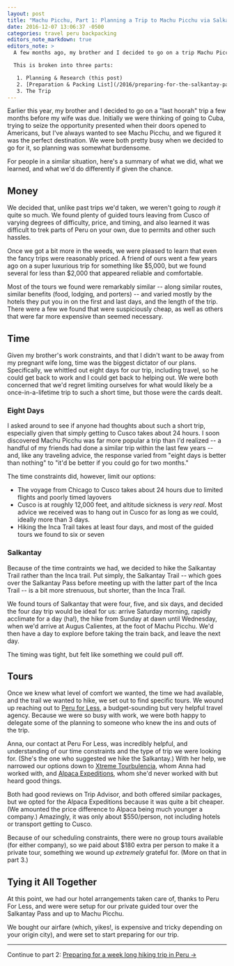 ```yaml
---
layout: post
title: "Machu Picchu, Part 1: Planning a Trip to Machu Picchu via Salkantay"
date: 2016-12-07 13:06:37 -0500
categories: travel peru backpacking
editors_note_markdown: true
editors_note: >
  A few months ago, my brother and I decided to go on a trip Machu Picchu. For those interested in a similar trip, I'm documenting what we learned here.

  This is broken into three parts:

   1. Planning & Research (this post)
   2. [Preparation & Packing List](/2016/preparing-for-the-salkantay-pass-to-machu-picchu)
   3. The Trip
---
```


Earlier this year, my brother and I decided to go on a "last hoorah" trip a few months before my wife was due. Initially we were thinking of going to Cuba, trying to seize the opportunity presented when their doors opened to Americans, but I've always wanted to see Machu Picchu, and we figured it was the perfect destination. We were both pretty busy when we decided to go for it, so planning was somewhat burdensome. 

For people in a similar situation, here's a summary of what we did, what we learned, and what we'd do differently if given the chance.

## Money

We decided that, unlike past trips we'd taken, we weren't going to _rough it_ quite so much. We found plenty of guided tours leaving from Cusco of varying degrees of difficulty, price, and timing, and also learned it was difficult to trek parts of Peru on your own, due to permits and other such hassles.

Once we got a bit more in the weeds, we were pleased to learn that even the fancy trips were reasonably priced. A friend of ours went a few years ago on a super luxurious trip for something like $5,000, but we found several for less than $2,000 that appeared reliable and comfortable.

Most of the tours we found were remarkably similar -- along similar routes, similar benefits (food, lodging, and porters) -- and varied mostly by the hotels they put you in on the first and last days, and the length of the trip. There were a few we found that were suspiciously cheap, as well as others that were far more expensive than seemed necessary.

## Time

Given my brother's work constraints, and that I didn't want to be away from my pregnant wife long, time was the biggest dictator of our plans. Specifically, we whittled out eight days for our trip, including travel, so he could get back to work and I could get back to helping out. We were both concerned that we'd regret limiting ourselves for what would likely be a once-in-a-lifetime trip to such a short time, but those were the cards dealt.

### Eight Days

I asked around to see if anyone had thoughts about such a short trip, especially given that simply getting to Cusco takes about 24 hours. I soon discovered Machu Picchu was far more popular a trip than I'd realized -- a handful of my friends had done a similar trip within the last few years -- and, like any traveling advice, the response varied from "eight days is better than nothing" to "it'd be better if you could go for two months."

The time constraints did, however, limit our options:

* The voyage from Chicago to Cusco takes about 24 hours due to limited flights and poorly timed layovers
* Cusco is at roughly 12,000 feet, and altitude sickness is _very real_. Most advice we received was to hang out in Cusco for as long as we could, ideally more than 3 days.
* Hiking the Inca Trail takes at least four days, and most of the guided tours we found to six or seven

### Salkantay

Because of the time contraints we had, we decided to hike the Salkantay Trail rather than the Inca trail. Put simply, the Salkantay Trail -- which goes over the Salkantay Pass before meeting up with the latter part of the Inca Trail -- is a bit more strenuous, but shorter, than the Inca Trail.

We found tours of Salkantay that were four, five, and six days, and decided the four day trip would be ideal for us: arrive Saturday morning, rapidly acclimate for a day (ha!), the hike from Sunday at dawn until Wednesday, when we'd arrive at Augus Calientes, at the foot of Machu Picchu. We'd then have a day to explore before taking the train back, and leave the next day.

The timing was tight, but felt like something we could pull off.

## Tours

Once we knew what level of comfort we wanted, the time we had available, and the trail we wanted to hike, we set out to find specific tours. We wound up reaching out to [Peru for Less](http://peruforless.com), a budget-sounding but very helpful travel agency. Because we were so busy with work, we were both happy to delegate some of the planning to someone who knew the ins and outs of the trip.

Anna, our contact at Peru For Less, was incredibly helpful, and understanding of our time constraints and the type of trip we were looking for. (She's the one who suggested we hike the Salkantay.) With her help, we narrowed our options down to [Xtreme Tourbulencia](http://www.x-tremetourbulencia.com/salcantay-trek/salkantay-hike-machupicchu.html), whom Anna had worked with, and [Alpaca Expeditions](https://www.alpacaexpeditions.com/salkantay-trek-to-machu-picchu-4d3n/), whom she'd never worked with but heard good things. 

Both had good reviews on Trip Advisor, and both offered similar packages, but we opted for the Alpaca Expeditions because it was quite a bit cheaper. (We amounted the price difference to Alpaca being much younger a company.) Amazingly, it was only about $550/person, not including hotels or transport getting to Cusco.

Because of our scheduling constraints, there were no group tours available (for either company), so we paid about $180 extra per person to make it a private tour, something we wound up _extremely_ grateful for. (More on that in part 3.)

## Tying it All Together

At this point, we had our hotel arrangements taken care of, thanks to Peru For Less, and were were setup for our private guided tour over the Salkantay Pass and up to Machu Picchu.

We bought our airfare (which, yikes!, is expensive and tricky depending on your origin city), and were set to start preparing for our trip.

* * *

Continue to part 2: [Preparing for a week long hiking trip in Peru &rarr;](/2016/preparing-for-the-salkantay-pass-to-machu-picchu)
